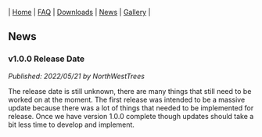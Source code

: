| [Home](https://mc-cultivation.github.io/Cultivation/) | [FAQ](https://mc-cultivation.github.io/Cultivation/faq) | [Downloads](https://mc-cultivation.github.io/Cultivation/downloads) | [News](https://mc-cultivation.github.io/Cultivation/news) | [Gallery](https://mc-cultivation.github.io/Cultivation/gallery) |

## News
### v1.0.0 Release Date
*Published: 2022/05/21 by NorthWestTrees*  
  
The release date is still unknown, there are many things that still need to be worked on at the moment.
The first release was intended to be a massive update because there was a lot of things that needed to be implemented for release.
Once we have version 1.0.0 complete though updates should take a bit less time to develop and implement.
